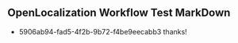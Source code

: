 ## OpenLocalization Workflow Test MarkDown
* 5906ab94-fad5-4f2b-9b72-f4be9eecabb3 
thanks!<!--HONumber=Mar16_HO3-->
